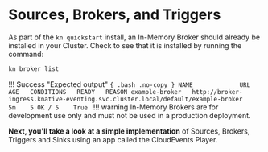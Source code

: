 # Sources, Brokers, and Triggers

As part of the `kn quickstart` install, an In-Memory Broker should already be installed in your Cluster. Check to see that it is installed by running the command:

```bash
kn broker list
```

!!! Success "Expected output"
    ```{ .bash .no-copy }
    NAME             URL                                                                                AGE   CONDITIONS   READY   REASON
    example-broker   http://broker-ingress.knative-eventing.svc.cluster.local/default/example-broker     5m    5 OK / 5    True
    ```
!!! warning
    In-Memory Brokers are for development use only and must not be used in a production deployment.

**Next, you'll take a look at a simple implementation** of Sources, Brokers, Triggers and Sinks using an app called the CloudEvents Player.
